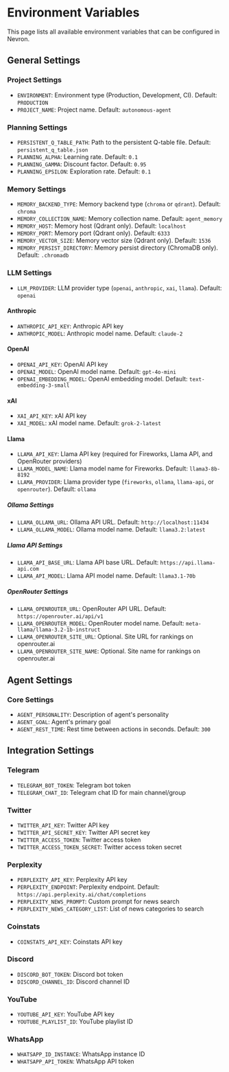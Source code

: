 # Environment Variables

This page lists all available environment variables that can be configured in Nevron.

## General Settings

### Project Settings
- `ENVIRONMENT`: Environment type (Production, Development, CI). Default: `PRODUCTION`
- `PROJECT_NAME`: Project name. Default: `autonomous-agent`

### Planning Settings
- `PERSISTENT_Q_TABLE_PATH`: Path to the persistent Q-table file. Default: `persistent_q_table.json`
- `PLANNING_ALPHA`: Learning rate. Default: `0.1`
- `PLANNING_GAMMA`: Discount factor. Default: `0.95`
- `PLANNING_EPSILON`: Exploration rate. Default: `0.1`

### Memory Settings
- `MEMORY_BACKEND_TYPE`: Memory backend type (`chroma` or `qdrant`). Default: `chroma`
- `MEMORY_COLLECTION_NAME`: Memory collection name. Default: `agent_memory`
- `MEMORY_HOST`: Memory host (Qdrant only). Default: `localhost`
- `MEMORY_PORT`: Memory port (Qdrant only). Default: `6333`
- `MEMORY_VECTOR_SIZE`: Memory vector size (Qdrant only). Default: `1536`
- `MEMORY_PERSIST_DIRECTORY`: Memory persist directory (ChromaDB only). Default: `.chromadb`

### LLM Settings
- `LLM_PROVIDER`: LLM provider type (`openai`, `anthropic`, `xai`, `llama`). Default: `openai`

#### Anthropic
- `ANTHROPIC_API_KEY`: Anthropic API key
- `ANTHROPIC_MODEL`: Anthropic model name. Default: `claude-2`

#### OpenAI
- `OPENAI_API_KEY`: OpenAI API key
- `OPENAI_MODEL`: OpenAI model name. Default: `gpt-4o-mini`
- `OPENAI_EMBEDDING_MODEL`: OpenAI embedding model. Default: `text-embedding-3-small`

#### xAI
- `XAI_API_KEY`: xAI API key
- `XAI_MODEL`: xAI model name. Default: `grok-2-latest`

#### Llama
- `LLAMA_API_KEY`: Llama API key (required for Fireworks, Llama API, and OpenRouter providers)
- `LLAMA_MODEL_NAME`: Llama model name for Fireworks. Default: `llama3-8b-8192`
- `LLAMA_PROVIDER`: Llama provider type (`fireworks`, `ollama`, `llama-api`, or `openrouter`). Default: `ollama`

##### Ollama Settings
- `LLAMA_OLLAMA_URL`: Ollama API URL. Default: `http://localhost:11434`
- `LLAMA_OLLAMA_MODEL`: Ollama model name. Default: `llama3.2:latest`

##### Llama API Settings
- `LLAMA_API_BASE_URL`: Llama API base URL. Default: `https://api.llama-api.com`
- `LLAMA_API_MODEL`: Llama API model name. Default: `llama3.1-70b`

##### OpenRouter Settings
- `LLAMA_OPENROUTER_URL`: OpenRouter API URL. Default: `https://openrouter.ai/api/v1`
- `LLAMA_OPENROUTER_MODEL`: OpenRouter model name. Default: `meta-llama/llama-3.2-1b-instruct`
- `LLAMA_OPENROUTER_SITE_URL`: Optional. Site URL for rankings on openrouter.ai
- `LLAMA_OPENROUTER_SITE_NAME`: Optional. Site name for rankings on openrouter.ai

## Agent Settings

### Core Settings
- `AGENT_PERSONALITY`: Description of agent's personality
- `AGENT_GOAL`: Agent's primary goal
- `AGENT_REST_TIME`: Rest time between actions in seconds. Default: `300`

## Integration Settings

### Telegram
- `TELEGRAM_BOT_TOKEN`: Telegram bot token
- `TELEGRAM_CHAT_ID`: Telegram chat ID for main channel/group

### Twitter
- `TWITTER_API_KEY`: Twitter API key
- `TWITTER_API_SECRET_KEY`: Twitter API secret key
- `TWITTER_ACCESS_TOKEN`: Twitter access token
- `TWITTER_ACCESS_TOKEN_SECRET`: Twitter access token secret

### Perplexity
- `PERPLEXITY_API_KEY`: Perplexity API key
- `PERPLEXITY_ENDPOINT`: Perplexity endpoint. Default: `https://api.perplexity.ai/chat/completions`
- `PERPLEXITY_NEWS_PROMPT`: Custom prompt for news search
- `PERPLEXITY_NEWS_CATEGORY_LIST`: List of news categories to search

### Coinstats
- `COINSTATS_API_KEY`: Coinstats API key

### Discord
- `DISCORD_BOT_TOKEN`: Discord bot token
- `DISCORD_CHANNEL_ID`: Discord channel ID

### YouTube
- `YOUTUBE_API_KEY`: YouTube API key
- `YOUTUBE_PLAYLIST_ID`: YouTube playlist ID

### WhatsApp
- `WHATSAPP_ID_INSTANCE`: WhatsApp instance ID
- `WHATSAPP_API_TOKEN`: WhatsApp API token 